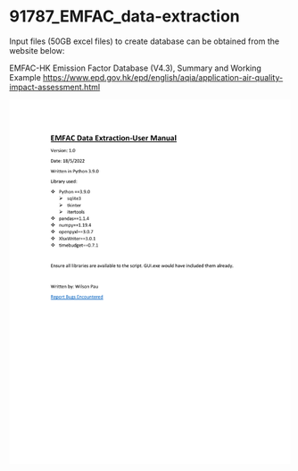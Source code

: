 # 91787_EMFAC_data-extraction

Input files (50GB excel files) to create database can be obtained from the website below:

EMFAC-HK Emission Factor Database (V4.3), Summary and Working Example 
https://www.epd.gov.hk/epd/english/aqia/application-air-quality-impact-assessment.html

<a href="https://github.com/cwpau/91787_EMFAC_data-extraction/blob/main/EMFAC%20Data%20Extraction_User%20Manual.pdf" class="image fit"><img src="https://github.com/cwpau/91787_EMFAC_data-extraction/blob/main/EMFAC%20Data%20Extraction_User%20Manual.pdf" alt=""></a>
